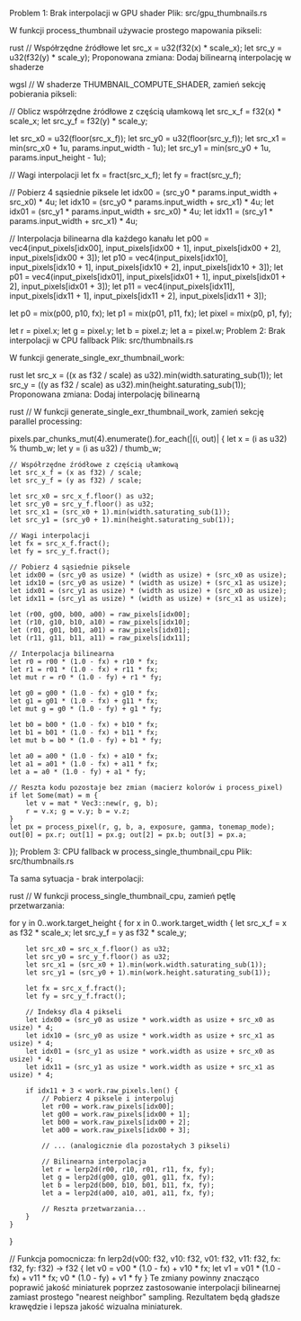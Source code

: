 Problem 1: Brak interpolacji w GPU shader
Plik: src/gpu_thumbnails.rs

W funkcji process_thumbnail używacie prostego mapowania pikseli:

rust
// Współrzędne źródłowe
let src_x = u32(f32(x) * scale_x);
let src_y = u32(f32(y) * scale_y);
Proponowana zmiana: Dodaj bilinearną interpolację w shaderze

wgsl
// W shaderze THUMBNAIL_COMPUTE_SHADER, zamień sekcję pobierania pikseli:

// Oblicz współrzędne źródłowe z częścią ułamkową
let src_x_f = f32(x) * scale_x;
let src_y_f = f32(y) * scale_y;

let src_x0 = u32(floor(src_x_f));
let src_y0 = u32(floor(src_y_f));
let src_x1 = min(src_x0 + 1u, params.input_width - 1u);
let src_y1 = min(src_y0 + 1u, params.input_height - 1u);

// Wagi interpolacji
let fx = fract(src_x_f);
let fy = fract(src_y_f);

// Pobierz 4 sąsiednie piksele
let idx00 = (src_y0 * params.input_width + src_x0) * 4u;
let idx10 = (src_y0 * params.input_width + src_x1) * 4u;
let idx01 = (src_y1 * params.input_width + src_x0) * 4u;
let idx11 = (src_y1 * params.input_width + src_x1) * 4u;

// Interpolacja bilinearna dla każdego kanału
let p00 = vec4<f32>(input_pixels[idx00], input_pixels[idx00 + 1], input_pixels[idx00 + 2], input_pixels[idx00 + 3]);
let p10 = vec4<f32>(input_pixels[idx10], input_pixels[idx10 + 1], input_pixels[idx10 + 2], input_pixels[idx10 + 3]);
let p01 = vec4<f32>(input_pixels[idx01], input_pixels[idx01 + 1], input_pixels[idx01 + 2], input_pixels[idx01 + 3]);
let p11 = vec4<f32>(input_pixels[idx11], input_pixels[idx11 + 1], input_pixels[idx11 + 2], input_pixels[idx11 + 3]);

let p0 = mix(p00, p10, fx);
let p1 = mix(p01, p11, fx);
let pixel = mix(p0, p1, fy);

let r = pixel.x;
let g = pixel.y;
let b = pixel.z;
let a = pixel.w;
Problem 2: Brak interpolacji w CPU fallback
Plik: src/thumbnails.rs

W funkcji generate_single_exr_thumbnail_work:

rust
let src_x = ((x as f32 / scale) as u32).min(width.saturating_sub(1));
let src_y = ((y as f32 / scale) as u32).min(height.saturating_sub(1));
Proponowana zmiana: Dodaj interpolację bilinearną

rust
// W funkcji generate_single_exr_thumbnail_work, zamień sekcję parallel processing:

pixels.par_chunks_mut(4).enumerate().for_each(|(i, out)| {
    let x = (i as u32) % thumb_w;
    let y = (i as u32) / thumb_w;
    
    // Współrzędne źródłowe z częścią ułamkową
    let src_x_f = (x as f32) / scale;
    let src_y_f = (y as f32) / scale;
    
    let src_x0 = src_x_f.floor() as u32;
    let src_y0 = src_y_f.floor() as u32;
    let src_x1 = (src_x0 + 1).min(width.saturating_sub(1));
    let src_y1 = (src_y0 + 1).min(height.saturating_sub(1));
    
    // Wagi interpolacji
    let fx = src_x_f.fract();
    let fy = src_y_f.fract();
    
    // Pobierz 4 sąsiednie piksele
    let idx00 = (src_y0 as usize) * (width as usize) + (src_x0 as usize);
    let idx10 = (src_y0 as usize) * (width as usize) + (src_x1 as usize);
    let idx01 = (src_y1 as usize) * (width as usize) + (src_x0 as usize);
    let idx11 = (src_y1 as usize) * (width as usize) + (src_x1 as usize);
    
    let (r00, g00, b00, a00) = raw_pixels[idx00];
    let (r10, g10, b10, a10) = raw_pixels[idx10];
    let (r01, g01, b01, a01) = raw_pixels[idx01];
    let (r11, g11, b11, a11) = raw_pixels[idx11];
    
    // Interpolacja bilinearna
    let r0 = r00 * (1.0 - fx) + r10 * fx;
    let r1 = r01 * (1.0 - fx) + r11 * fx;
    let mut r = r0 * (1.0 - fy) + r1 * fy;
    
    let g0 = g00 * (1.0 - fx) + g10 * fx;
    let g1 = g01 * (1.0 - fx) + g11 * fx;
    let mut g = g0 * (1.0 - fy) + g1 * fy;
    
    let b0 = b00 * (1.0 - fx) + b10 * fx;
    let b1 = b01 * (1.0 - fx) + b11 * fx;
    let mut b = b0 * (1.0 - fy) + b1 * fy;
    
    let a0 = a00 * (1.0 - fx) + a10 * fx;
    let a1 = a01 * (1.0 - fx) + a11 * fx;
    let a = a0 * (1.0 - fy) + a1 * fy;
    
    // Reszta kodu pozostaje bez zmian (macierz kolorów i process_pixel)
    if let Some(mat) = m {
        let v = mat * Vec3::new(r, g, b);
        r = v.x; g = v.y; b = v.z;
    }
    let px = process_pixel(r, g, b, a, exposure, gamma, tonemap_mode);
    out[0] = px.r; out[1] = px.g; out[2] = px.b; out[3] = px.a;
});
Problem 3: CPU fallback w process_single_thumbnail_cpu
Plik: src/thumbnails.rs

Ta sama sytuacja - brak interpolacji:

rust
// W funkcji process_single_thumbnail_cpu, zamień pętlę przetwarzania:

for y in 0..work.target_height {
    for x in 0..work.target_width {
        let src_x_f = x as f32 * scale_x;
        let src_y_f = y as f32 * scale_y;
        
        let src_x0 = src_x_f.floor() as u32;
        let src_y0 = src_y_f.floor() as u32;
        let src_x1 = (src_x0 + 1).min(work.width.saturating_sub(1));
        let src_y1 = (src_y0 + 1).min(work.height.saturating_sub(1));
        
        let fx = src_x_f.fract();
        let fy = src_y_f.fract();
        
        // Indeksy dla 4 pikseli
        let idx00 = (src_y0 as usize * work.width as usize + src_x0 as usize) * 4;
        let idx10 = (src_y0 as usize * work.width as usize + src_x1 as usize) * 4;
        let idx01 = (src_y1 as usize * work.width as usize + src_x0 as usize) * 4;
        let idx11 = (src_y1 as usize * work.width as usize + src_x1 as usize) * 4;
        
        if idx11 + 3 < work.raw_pixels.len() {
            // Pobierz 4 piksele i interpoluj
            let r00 = work.raw_pixels[idx00];
            let g00 = work.raw_pixels[idx00 + 1];
            let b00 = work.raw_pixels[idx00 + 2];
            let a00 = work.raw_pixels[idx00 + 3];
            
            // ... (analogicznie dla pozostałych 3 pikseli)
            
            // Bilinearna interpolacja
            let r = lerp2d(r00, r10, r01, r11, fx, fy);
            let g = lerp2d(g00, g10, g01, g11, fx, fy);
            let b = lerp2d(b00, b10, b01, b11, fx, fy);
            let a = lerp2d(a00, a10, a01, a11, fx, fy);
            
            // Reszta przetwarzania...
        }
    }
}

// Funkcja pomocnicza:
fn lerp2d(v00: f32, v10: f32, v01: f32, v11: f32, fx: f32, fy: f32) -> f32 {
    let v0 = v00 * (1.0 - fx) + v10 * fx;
    let v1 = v01 * (1.0 - fx) + v11 * fx;
    v0 * (1.0 - fy) + v1 * fy
}
Te zmiany powinny znacząco poprawić jakość miniaturek poprzez zastosowanie interpolacji bilinearnej zamiast prostego "nearest neighbor" sampling. Rezultatem będą gładsze krawędzie i lepsza jakość wizualna miniaturek.





